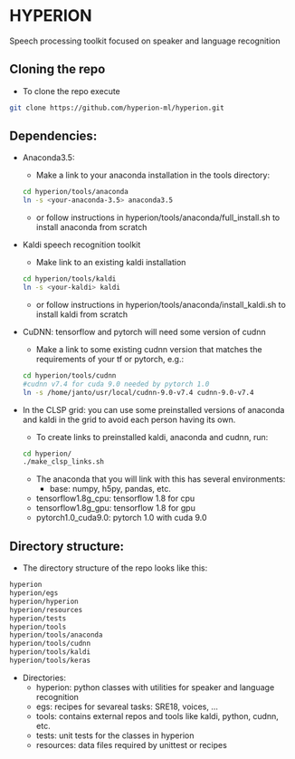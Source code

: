 # HYPERION

Speech processing toolkit focused on speaker and language recognition

## Cloning the repo

- To clone the repo execute
```bash
git clone https://github.com/hyperion-ml/hyperion.git
```

## Dependencies:
  - Anaconda3.5:
     - Make a link to your anaconda installation in the tools directory:
     ```bash
     cd hyperion/tools/anaconda
     ln -s <your-anaconda-3.5> anaconda3.5
     ```
     - or follow instructions in hyperion/tools/anaconda/full_install.sh to install anaconda from scratch
  - Kaldi speech recognition toolkit
     - Make link to an existing kaldi installation
     ```bash
     cd hyperion/tools/kaldi
     ln -s <your-kaldi> kaldi
     ```
     - or follow instructions in hyperion/tools/anaconda/install_kaldi.sh to install kaldi from scratch

  - CuDNN: tensorflow and pytorch will need some version of cudnn
     - Make a link to some existing cudnn version that matches the requirements of your tf or pytorch, e.g.:
     ```bash
     cd hyperion/tools/cudnn
     #cudnn v7.4 for cuda 9.0 needed by pytorch 1.0 
     ln -s /home/janto/usr/local/cudnn-9.0-v7.4 cudnn-9.0-v7.4
     ```
  - In the CLSP grid: you can use some preinstalled versions of anaconda and kaldi in the grid to avoid each person having its own.
     - To create links to preinstalled kaldi, anaconda and cudnn, run:
     ```bash
     cd hyperion/
     ./make_clsp_links.sh
     ```
     - The anaconda that you will link with this has several environments:
        - base: numpy, h5py, pandas, etc.
	- tensorflow1.8g_cpu: tensorflow 1.8 for cpu
	- tensorflow1.8g_gpu: tensorflow 1.8 for gpu
	- pytorch1.0_cuda9.0: pytorch 1.0 with cuda 9.0
     
## Directory structure:
 - The directory structure of the repo looks like this:
```bash
hyperion
hyperion/egs
hyperion/hyperion
hyperion/resources
hyperion/tests
hyperion/tools
hyperion/tools/anaconda
hyperion/tools/cudnn
hyperion/tools/kaldi
hyperion/tools/keras
```
 - Directories:
    - hyperion: python classes with utilities for speaker and language recognition
    - egs: recipes for sevareal tasks: SRE18, voices, ...
    - tools: contains external repos and tools like kaldi, python, cudnn, etc.
    - tests: unit tests for the classes in hyperion
    - resources: data files required by unittest or recipes


